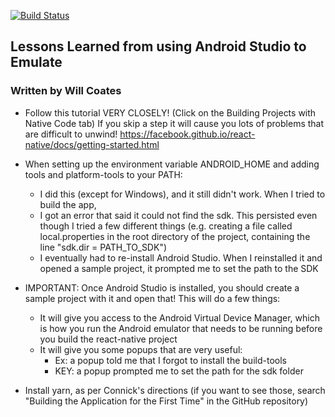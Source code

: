 [![Build Status](https://www.bitrise.io/app/5298e41d14dd4eba/status.svg?token=IkzE95gJAK_6YT8_1WKzGQ)](https://www.bitrise.io/app/5298e41d14dd4eba)

## Lessons Learned from using Android Studio to Emulate
### Written by Will Coates

* Follow this tutorial VERY CLOSELY! (Click on the Building Projects with Native Code tab)
  If you skip a step it will cause you lots of problems that are difficult to unwind!
  https://facebook.github.io/react-native/docs/getting-started.html

* When setting up the environment variable ANDROID_HOME and adding tools and platform-tools to your PATH:
	+ I did this (except for Windows), and it still didn't work. When I tried to build the app,
    + I got an error that said it could not find the sdk. This persisted even though I tried a few different things (e.g. creating a file called local.properties in the root directory of the project, containing the line "sdk.dir = PATH_TO_SDK")
	+ I eventually had to re-install Android Studio. When I reinstalled it and opened a sample project, it prompted me to set the path to the SDK

* IMPORTANT: Once Android Studio is installed, you should create a sample project with it and open that! This will do a few things:
	+ It will give you access to the Android Virtual Device Manager, which is how you run the Android emulator that needs to be running before you build the react-native project
	+ It will give you some popups that are very useful:
		- Ex: a popup told me that I forgot to install the build-tools
		- KEY: a popup prompted me to set the path for the sdk folder

* Install yarn, as per Connick's directions (if you want to see those, search "Building the Application for the First Time" in the GitHub repository)
